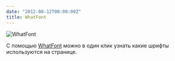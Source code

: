 ```yaml
---
date: "2012-08-12T00:00:00Z"
title: WhatFont
---
```


![WhatFont](/img/posts/whatfont.png)

С помощью [WhatFont](http://chengyinliu.com/whatfont.html) можно в один клик узнать какие шрифты используются на странице.